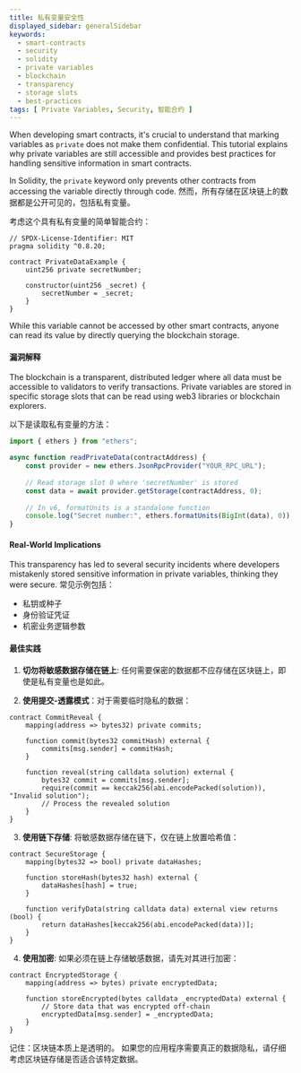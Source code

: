```yaml
---
title: 私有变量安全性
displayed_sidebar: generalSidebar
keywords:
  - smart-contracts
  - security
  - solidity
  - private variables
  - blockchain
  - transparency
  - storage slots
  - best-practices
tags: [ Private Variables, Security, 智能合约 ]
---
```


When developing smart contracts, it's crucial to understand that marking variables as `private` does not make them confidential. This tutorial explains why private variables are still accessible and provides best practices for handling sensitive information in smart contracts.

In Solidity, the `private` keyword only prevents other contracts from accessing the variable directly through code. 然而，所有存储在区块链上的数据都是公开可见的，包括私有变量。

考虑这个具有私有变量的简单智能合约：

```solidity
// SPDX-License-Identifier: MIT
pragma solidity ^0.8.20;

contract PrivateDataExample {
    uint256 private secretNumber;
    
    constructor(uint256 _secret) {
        secretNumber = _secret;
    }
}
```

While this variable cannot be accessed by other smart contracts, anyone can read its value by directly querying the blockchain storage.

#### 漏洞解释

The blockchain is a transparent, distributed ledger where all data must be accessible to validators to verify transactions. Private variables are stored in specific storage slots that can be read using web3 libraries or blockchain explorers.

以下是读取私有变量的方法：

```javascript
import { ethers } from "ethers";

async function readPrivateData(contractAddress) {
    const provider = new ethers.JsonRpcProvider("YOUR_RPC_URL");
    
    // Read storage slot 0 where 'secretNumber' is stored
    const data = await provider.getStorage(contractAddress, 0);
    
    // In v6, formatUnits is a standalone function
    console.log("Secret number:", ethers.formatUnits(BigInt(data), 0));
}
```

#### Real-World Implications

This transparency has led to several security incidents where developers mistakenly stored sensitive information in private variables, thinking they were secure. 常见示例包括：

- 私钥或种子
- 身份验证凭证
- 机密业务逻辑参数

#### 最佳实践

1. **切勿将敏感数据存储在链上**: 任何需要保密的数据都不应存储在区块链上，即使是私有变量也是如此。

2. **使用提交-透露模式**：对于需要临时隐私的数据：

```solidity
contract CommitReveal {
    mapping(address => bytes32) private commits;
    
    function commit(bytes32 commitHash) external {
        commits[msg.sender] = commitHash;
    }
    
    function reveal(string calldata solution) external {
        bytes32 commit = commits[msg.sender];
        require(commit == keccak256(abi.encodePacked(solution)), "Invalid solution");
        // Process the revealed solution
    }
}
```

3. **使用链下存储**: 将敏感数据存储在链下，仅在链上放置哈希值：

```solidity
contract SecureStorage {
    mapping(bytes32 => bool) private dataHashes;
    
    function storeHash(bytes32 hash) external {
        dataHashes[hash] = true;
    }
    
    function verifyData(string calldata data) external view returns (bool) {
        return dataHashes[keccak256(abi.encodePacked(data))];
    }
}
```

4. **使用加密**: 如果必须在链上存储敏感数据，请先对其进行加密：

```solidity
contract EncryptedStorage {
    mapping(address => bytes) private encryptedData;
    
    function storeEncrypted(bytes calldata _encryptedData) external {
        // Store data that was encrypted off-chain
        encryptedData[msg.sender] = _encryptedData;
    }
}
```

记住：区块链本质上是透明的。 如果您的应用程序需要真正的数据隐私，请仔细考虑区块链存储是否适合该特定数据。
